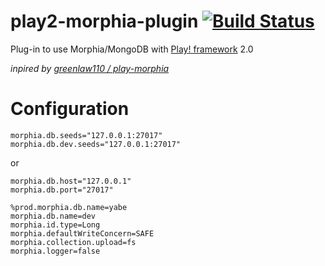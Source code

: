 # play2-morphia-plugin [![Build Status](https://secure.travis-ci.org/leodagdag/play2-morphia-plugin.png)](http://travis-ci.org/leodagdag/play2-morphia-plugin)
Plug-in to use Morphia/MongoDB with [Play! framework](http://www.playframework.org/2.0) 2.0

_inpired by [greenlaw110 / play-morphia](https://github.com/greenlaw110/play-morphia)_

# Configuration
``````
morphia.db.seeds="127.0.0.1:27017"
morphia.db.dev.seeds="127.0.0.1:27017"
``````
or 
``````
morphia.db.host="127.0.0.1"
morphia.db.port="27017"
``````
``````
%prod.morphia.db.name=yabe
morphia.db.name=dev
morphia.id.type=Long
morphia.defaultWriteConcern=SAFE
morphia.collection.upload=fs
morphia.logger=false
``````